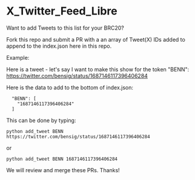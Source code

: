 # X_Twitter_Feed_Libre

Want to add Tweets to this list for your BRC20?

Fork this repo and submit a PR with a an array of Tweet(X) IDs added to append to the index.json here in this repo.

Example:

Here is a tweet - let's say I want to make this show for the token "BENN":
https://twitter.com/bensig/status/1687146117396406284

Here is the data to add to the bottom of index.json:

```
  "BENN": [
    "1687146117396406284"
  ]
```

This can be done by typing:

`python add_tweet BENN https://twitter.com/bensig/status/1687146117396406284`

or 

`python add_tweet BENN 1687146117396406284`

We will review and merge these PRs. Thanks!